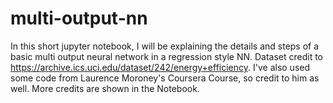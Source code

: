 # multi-output-nn
In this short jupyter notebook, I will be explaining the details and steps of a basic multi output neural network  in a regression style NN. Dataset credit to https://archive.ics.uci.edu/dataset/242/energy+efficiency. I've also used some code from Laurence Moroney's Coursera Course, so credit to him as well. More credits are shown in the Notebook. 
